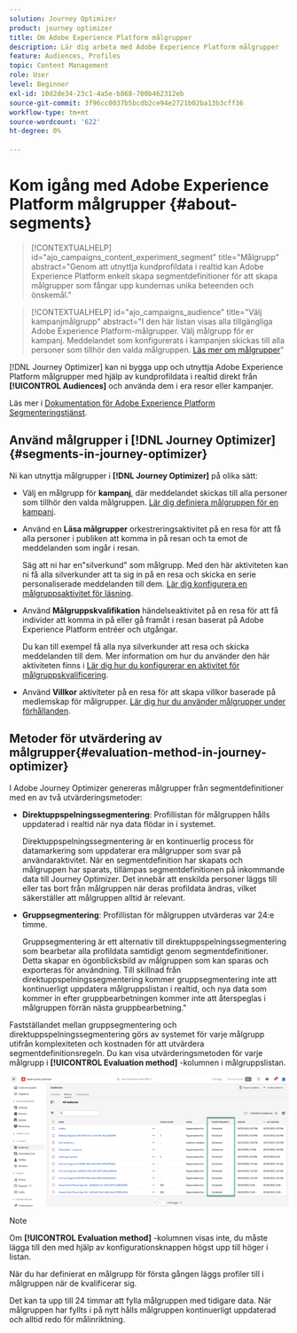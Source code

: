 ```yaml
---
solution: Journey Optimizer
product: journey optimizer
title: Om Adobe Experience Platform målgrupper
description: Lär dig arbeta med Adobe Experience Platform målgrupper
feature: Audiences, Profiles
topic: Content Management
role: User
level: Beginner
exl-id: 10d2de34-23c1-4a5e-b868-700b462312eb
source-git-commit: 3f96cc0037b5bcdb2ce94e2721b02ba13b3cff36
workflow-type: tm+mt
source-wordcount: '622'
ht-degree: 0%

---
```


# Kom igång med Adobe Experience Platform målgrupper {#about-segments}

>[!CONTEXTUALHELP]
>id="ajo_campaigns_content_experiment_segment"
>title="Målgrupp"
>abstract="Genom att utnyttja kundprofildata i realtid kan Adobe Experience Platform enkelt skapa segmentdefinitioner för att skapa målgrupper som fångar upp kundernas unika beteenden och önskemål."

>[!CONTEXTUALHELP]
>id="ajo_campaigns_audience"
>title="Välj kampanjmålgrupp"
>abstract="I den här listan visas alla tillgängliga Adobe Experience Platform-målgrupper. Välj målgrupp för er kampanj. Meddelandet som konfigurerats i kampanjen skickas till alla personer som tillhör den valda målgruppen. [Läs mer om målgrupper](../audience/about-audiences.md)"

[!DNL Journey Optimizer] kan ni bygga upp och utnyttja Adobe Experience Platform målgrupper med hjälp av kundprofildata i realtid direkt från **[!UICONTROL Audiences]** och använda dem i era resor eller kampanjer.

Läs mer i [Dokumentation för Adobe Experience Platform Segmenteringstjänst](https://experienceleague.adobe.com/docs/experience-platform/segmentation/home.html).

## Använd målgrupper i [!DNL Journey Optimizer] {#segments-in-journey-optimizer}

Ni kan utnyttja målgrupper i **[!DNL Journey Optimizer]** på olika sätt:

* Välj en målgrupp för **kampanj**, där meddelandet skickas till alla personer som tillhör den valda målgruppen. [Lär dig definiera målgruppen för en kampanj](../campaigns/create-campaign.md#define-the-audience-audience).

* Använd en **Läsa målgrupper** orkestreringsaktivitet på en resa för att få alla personer i publiken att komma in på resan och ta emot de meddelanden som ingår i resan.

  Säg att ni har en&quot;silverkund&quot; som målgrupp. Med den här aktiviteten kan ni få alla silverkunder att ta sig in på en resa och skicka en serie personaliserade meddelanden till dem. [Lär dig konfigurera en målgruppsaktivitet för läsning](../building-journeys/read-audience.md#configuring-segment-trigger-activity).

* Använd **Målgruppskvalifikation** händelseaktivitet på en resa för att få individer att komma in på eller gå framåt i resan baserat på Adobe Experience Platform entréer och utgångar.

  Du kan till exempel få alla nya silverkunder att resa och skicka meddelanden till dem. Mer information om hur du använder den här aktiviteten finns i [Lär dig hur du konfigurerar en aktivitet för målgruppskvalificering](../building-journeys/audience-qualification-events.md).

* Använd **Villkor** aktiviteter på en resa för att skapa villkor baserade på medlemskap för målgrupper. [Lär dig hur du använder målgrupper under förhållanden](../building-journeys/condition-activity.md#using-a-segment).

## Metoder för utvärdering av målgrupper{#evaluation-method-in-journey-optimizer}

I Adobe Journey Optimizer genereras målgrupper från segmentdefinitioner med en av två utvärderingsmetoder:

* **Direktuppspelningssegmentering**: Profillistan för målgruppen hålls uppdaterad i realtid när nya data flödar in i systemet.

  Direktuppspelningssegmentering är en kontinuerlig process för datamarkering som uppdaterar era målgrupper som svar på användaraktivitet. När en segmentdefinition har skapats och målgruppen har sparats, tillämpas segmentdefinitionen på inkommande data till Journey Optimizer. Det innebär att enskilda personer läggs till eller tas bort från målgruppen när deras profildata ändras, vilket säkerställer att målgruppen alltid är relevant.

* **Gruppsegmentering**: Profillistan för målgruppen utvärderas var 24:e timme.

  Gruppsegmentering är ett alternativ till direktuppspelningssegmentering som bearbetar alla profildata samtidigt genom segmentdefinitioner. Detta skapar en ögonblicksbild av målgruppen som kan sparas och exporteras för användning. Till skillnad från direktuppspelningssegmentering kommer gruppsegmentering inte att kontinuerligt uppdatera målgruppslistan i realtid, och nya data som kommer in efter gruppbearbetningen kommer inte att återspeglas i målgruppen förrän nästa gruppbearbetning.&quot;

Fastställandet mellan gruppsegmentering och direktuppspelningssegmentering görs av systemet för varje målgrupp utifrån komplexiteten och kostnaden för att utvärdera segmentdefinitionsregeln. Du kan visa utvärderingsmetoden för varje målgrupp i **[!UICONTROL Evaluation method]** -kolumnen i målgruppslistan.

![](assets/evaluation-method.png)

>[!NOTE]
>
>Om **[!UICONTROL Evaluation method]** -kolumnen visas inte, du måste lägga till den med hjälp av konfigurationsknappen högst upp till höger i listan.

När du har definierat en målgrupp för första gången läggs profiler till i målgruppen när de kvalificerar sig.

Det kan ta upp till 24 timmar att fylla målgruppen med tidigare data. När målgruppen har fyllts i på nytt hålls målgruppen kontinuerligt uppdaterad och alltid redo för målinriktning.

